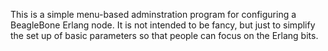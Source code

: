 This is a simple menu-based adminstration program for configuring a
BeagleBone Erlang node. It is not intended to be fancy, but just to
simplify the set up of basic parameters so that people can focus on the
Erlang bits.

